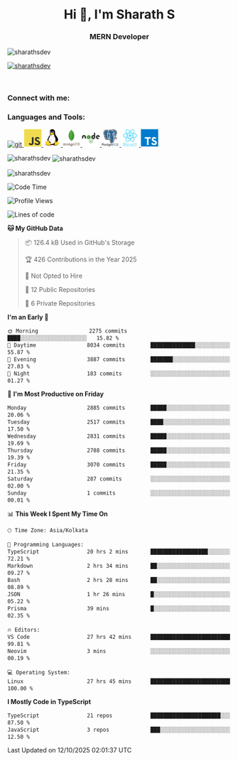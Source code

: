 <h1 align="center">Hi 👋, I'm Sharath S</h1>
<h3 align="center">MERN Developer</h3>

<p align="left"> <img src="https://komarev.com/ghpvc/?username=sharathsdev&label=Profile%20views&color=0e75b6&style=flat" alt="sharathsdev" /> </p>

<p align="left"> <a href="https://github.com/ryo-ma/github-profile-trophy"><img src="https://github-profile-trophy.vercel.app/?username=sharathsdev" alt="sharathsdev" /></a> </p>

<p align="left"> <a href="https://twitter.com/" target="blank"><img src="https://img.shields.io/twitter/follow/?logo=twitter&style=for-the-badge" alt="" /></a> </p>

<h3 align="left">Connect with me:</h3>
<p align="left">
</p>

<h3 align="left">Languages and Tools:</h3>
<p align="left"> <a href="https://git-scm.com/" target="_blank" rel="noreferrer"> <img src="https://www.vectorlogo.zone/logos/git-scm/git-scm-icon.svg" alt="git" width="40" height="40"/> </a> <a href="https://developer.mozilla.org/en-US/docs/Web/JavaScript" target="_blank" rel="noreferrer"> <img src="https://raw.githubusercontent.com/devicons/devicon/master/icons/javascript/javascript-original.svg" alt="javascript" width="40" height="40"/> </a> <a href="https://www.linux.org/" target="_blank" rel="noreferrer"> <img src="https://raw.githubusercontent.com/devicons/devicon/master/icons/linux/linux-original.svg" alt="linux" width="40" height="40"/> </a> <a href="https://www.mongodb.com/" target="_blank" rel="noreferrer"> <img src="https://raw.githubusercontent.com/devicons/devicon/master/icons/mongodb/mongodb-original-wordmark.svg" alt="mongodb" width="40" height="40"/> </a> <a href="https://nodejs.org" target="_blank" rel="noreferrer"> <img src="https://raw.githubusercontent.com/devicons/devicon/master/icons/nodejs/nodejs-original-wordmark.svg" alt="nodejs" width="40" height="40"/> </a> <a href="https://www.postgresql.org" target="_blank" rel="noreferrer"> <img src="https://raw.githubusercontent.com/devicons/devicon/master/icons/postgresql/postgresql-original-wordmark.svg" alt="postgresql" width="40" height="40"/> </a> <a href="https://reactjs.org/" target="_blank" rel="noreferrer"> <img src="https://raw.githubusercontent.com/devicons/devicon/master/icons/react/react-original-wordmark.svg" alt="react" width="40" height="40"/> </a> <a href="https://www.typescriptlang.org/" target="_blank" rel="noreferrer"> <img src="https://raw.githubusercontent.com/devicons/devicon/master/icons/typescript/typescript-original.svg" alt="typescript" width="40" height="40"/> </a> </p>

<p><img align="left" src="https://github-readme-stats.vercel.app/api/top-langs?username=sharathsdev&show_icons=true&locale=en&layout=compact" alt="sharathsdev" /></p>

<p>&nbsp;<img align="center" src="https://github-readme-stats.vercel.app/api?username=sharathsdev&show_icons=true&locale=en" alt="sharathsdev" /></p>

<p><img align="center" src="https://github-readme-streak-stats.herokuapp.com/?user=sharathsdev&" alt="sharathsdev" /></p>
 
 <!--START_SECTION:waka-->
![Code Time](http://img.shields.io/badge/Code%20Time-1%2C212%20hrs%203%20mins-blue)

![Profile Views](http://img.shields.io/badge/Profile%20Views-0-blue)

![Lines of code](https://img.shields.io/badge/From%20Hello%20World%20I%27ve%20Written-13.1%20million%20lines%20of%20code-blue)

**🐱 My GitHub Data** 

> 📦 126.4 kB Used in GitHub's Storage 
 > 
> 🏆 426 Contributions in the Year 2025
 > 
> 🚫 Not Opted to Hire
 > 
> 📜 12 Public Repositories 
 > 
> 🔑 6 Private Repositories 
 > 
**I'm an Early 🐤** 

```text
🌞 Morning                2275 commits        ████░░░░░░░░░░░░░░░░░░░░░   15.82 % 
🌆 Daytime                8034 commits        ██████████████░░░░░░░░░░░   55.87 % 
🌃 Evening                3887 commits        ███████░░░░░░░░░░░░░░░░░░   27.03 % 
🌙 Night                  183 commits         ░░░░░░░░░░░░░░░░░░░░░░░░░   01.27 % 
```
📅 **I'm Most Productive on Friday** 

```text
Monday                   2885 commits        █████░░░░░░░░░░░░░░░░░░░░   20.06 % 
Tuesday                  2517 commits        ████░░░░░░░░░░░░░░░░░░░░░   17.50 % 
Wednesday                2831 commits        █████░░░░░░░░░░░░░░░░░░░░   19.69 % 
Thursday                 2788 commits        █████░░░░░░░░░░░░░░░░░░░░   19.39 % 
Friday                   3070 commits        █████░░░░░░░░░░░░░░░░░░░░   21.35 % 
Saturday                 287 commits         ░░░░░░░░░░░░░░░░░░░░░░░░░   02.00 % 
Sunday                   1 commits           ░░░░░░░░░░░░░░░░░░░░░░░░░   00.01 % 
```


📊 **This Week I Spent My Time On** 

```text
🕑︎ Time Zone: Asia/Kolkata

💬 Programming Languages: 
TypeScript               20 hrs 2 mins       ██████████████████░░░░░░░   72.21 % 
Markdown                 2 hrs 34 mins       ██░░░░░░░░░░░░░░░░░░░░░░░   09.27 % 
Bash                     2 hrs 28 mins       ██░░░░░░░░░░░░░░░░░░░░░░░   08.89 % 
JSON                     1 hr 26 mins        █░░░░░░░░░░░░░░░░░░░░░░░░   05.22 % 
Prisma                   39 mins             █░░░░░░░░░░░░░░░░░░░░░░░░   02.35 % 

🔥 Editors: 
VS Code                  27 hrs 42 mins      █████████████████████████   99.81 % 
Neovim                   3 mins              ░░░░░░░░░░░░░░░░░░░░░░░░░   00.19 % 

💻 Operating System: 
Linux                    27 hrs 45 mins      █████████████████████████   100.00 % 
```

**I Mostly Code in TypeScript** 

```text
TypeScript               21 repos            ██████████████████████░░░   87.50 % 
JavaScript               3 repos             ███░░░░░░░░░░░░░░░░░░░░░░   12.50 % 
```




 Last Updated on 12/10/2025 02:01:37 UTC
<!--END_SECTION:waka-->
